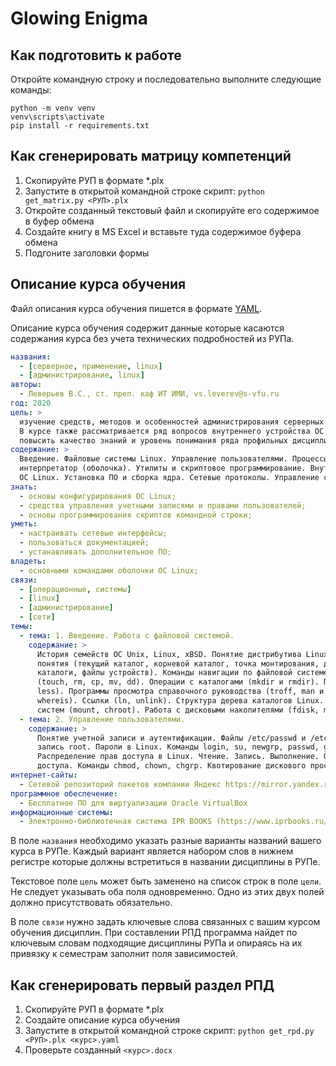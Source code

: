 # Glowing Enigma

## Как подготовить к работе

Откройте командную строку и последовательно выполните следующие команды:

```batch
python -m venv venv
venv\scripts\activate
pip install -r requirements.txt
```

## Как сгенерировать матрицу компетенций

1. Скопируйте РУП в формате *.plx
2. Запустите в открытой командной строке скрипт: `python get_matrix.py <РУП>.plx`
3. Откройте созданный текстовый файл и скопируйте его содержимое в буфер обмена
4. Создайте книгу в MS Excel и вставьте туда содержимое буфера обмена
5. Подгоните заголовки формы

## Описание курса обучения

Файл описания курса обучения пишется в формате [YAML](https://ru.wikipedia.org/wiki/YAML).

Описание курса обучения содержит данные которые касаются содержания курса без учета 
технических подробностей из РУПа.

```yaml
названия:
  - [серверное, применение, linux]
  - [администрирование, linux]
авторы:
  - Леверьев В.С., ст. преп. каф ИТ ИМИ, vs.leverev@s-vfu.ru
год: 2020
цель: >
  изучение средств, методов и особенностей администрирования серверных установок ОС Linux.
  В курсе также рассматривается ряд вопросов внутреннего устройства ОС Linux, позволяющих
  повысить качество знаний и уровень понимания ряда профильных дисциплин.
содержание: >
  Введение. Файловые системы Linux. Управление пользователями. Процессы. Командный
  интерпретатор (оболочка). Утилиты и скриптовое программирование. Внутреннее устройство
  ОС Linux. Установка ПО и сборка ядра. Сетевые протоколы. Управление сетью. Серверы.
знать:
  - основы конфигурирования ОС Linux;
  - средства управления учетными записями и правами пользователей;
  - основы программирования скриптов командной строки;
уметь:
  - настраивать сетевые интерфейсы;
  - пользоваться документацией;
  - устанавливать дополнительное ПО;
владеть:
  - основными командами оболочки ОС Linux;
связи:
  - [операционные, системы]
  - [linux]
  - [администрирование]
  - [сети]
темы:
  - тема: 1. Введение. Работа с файловой системой.
    содержание: >
      История семейств ОС Unix, Linux, xBSD. Понятие дистрибутива Linux. Обзор популярных дистрибутивов Linux. Основные
      понятия (текущий каталог, корневой каталог, точка монтирования, домашний каталог). Типы файлов (обычные файлы,
      каталоги, файлы устройств). Команды навигации по файловой системе (cd, pushd, popd, pwd). Операции с файлами
      (touch, rm, cp, mv, dd). Операции с каталогами (mkdir и rmdir). Просмотр файлов (cat, dog, head, tail, more, 
      less). Программы просмотра справочного руководства (troff, man и info). Поиск файлов (find, locate, whatis, 
      whereis). Ссылки (ln, unlink). Структура дерева каталогов Linux. Типы файловых систем и монтирование файловых 
      систем (mount, chroot). Работа с дисковыми накопителями (fdisk, mkfs, fsck, badblocks).
  - тема: 2. Управление пользователями. 
    содержание: >
      Понятие учетной записи и аутентификации. Файлы /etc/passwd и /etc/group, /etc/shadow и /etc/gshadow. Учетная 
      запись root. Пароли в Linux. Команды login, su, newgrp, passwd, gpasswd, chage, useradd, userdel, usermod. 
      Распределение прав доступа в Linux. Чтение. Запись. Выполнение. Особенности прав у каталогов. Назначение прав 
      доступа. Команды chmod, chown, chgrp. Квотирование дискового пространства (du, df, edquota, quota).
интернет-сайты:
  - Сетевой репозиторий пакетов компании Яндекс https://mirror.yandex.ru/ 
программное обеспечение:
  - Бесплатное ПО для виртуализации Oracle VirtualBox
информационные системы:
  - Электронно-библиотечная система IPR BOOKS (https://www.iprbooks.ru/)
```

В поле `названия` необходимо указать разные варианты названий вашего курса в РУПе. 
Каждый вариант является набором слов в нижнем регистре которые должны встретиться в названии дисциплины в РУПе.

Текстовое поле `цель` может быть заменено на список строк в поле `цели`. Не следует
указывать оба поля одновременно. Одно из этих двух полей должно
присутствовать обязательно.

В поле `связи` нужно задать ключевые слова связанных с вашим курсом обучения дисциплин.
При составлении РПД программа найдет по ключевым словам подходящие дисциплины РУПа и опираясь
на их привязку к семестрам заполнит поля зависимостей.

## Как сгенерировать первый раздел РПД

1. Скопируйте РУП в формате *.plx
2. Создайте описание курса обучения
3. Запустите в открытой командной строке скрипт: `python get_rpd.py <РУП>.plx <курс>.yaml`
4. Проверьте созданный `<курс>.docx`
